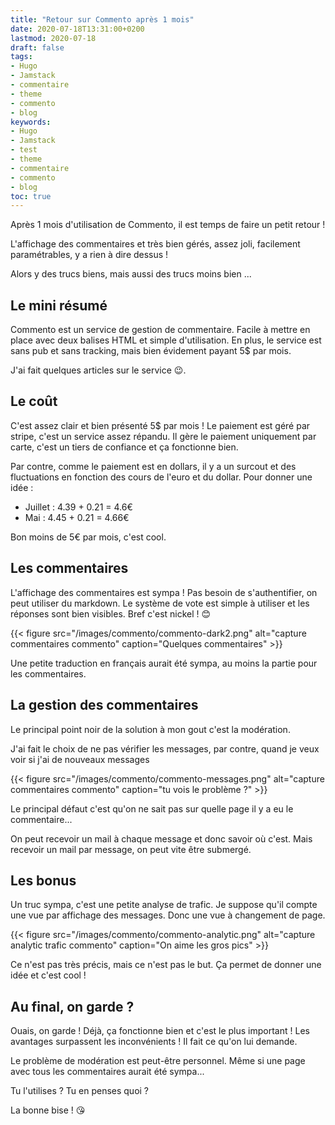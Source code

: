 ```yaml
---
title: "Retour sur Commento après 1 mois"
date: 2020-07-18T13:31:00+0200
lastmod: 2020-07-18
draft: false
tags: 
- Hugo
- Jamstack
- commentaire
- theme
- commento
- blog
keywords: 
- Hugo
- Jamstack
- test
- theme
- commentaire
- commento
- blog
toc: true
---
```


Après 1 mois d'utilisation de Commento, il est temps de faire un petit retour !

L'affichage des commentaires et très bien gérés, assez joli, facilement paramétrables, y a rien à dire dessus !

Alors y des trucs biens, mais aussi des trucs moins bien ...

## Le mini résumé

Commento est un service de gestion de commentaire. Facile à mettre en place avec deux balises HTML et simple d'utilisation.
En plus, le service est sans pub et sans tracking, mais bien évidement payant 5$ par mois.

J'ai fait quelques articles sur le service :wink:.

## Le coût

C'est assez clair et bien présenté 5$ par mois ! Le paiement est géré par stripe, c'est un service assez répandu.
Il gère le paiement uniquement par carte, c'est un tiers de confiance et ça fonctionne bien.

Par contre, comme le paiement est en dollars, il y a un surcout et des fluctuations en fonction des cours de l'euro et du dollar.
Pour donner une idée :

- Juillet : 4.39 + 0.21 = 4.6€
- Mai : 4.45 + 0.21 = 4.66€

Bon moins de 5€ par mois, c'est cool.

## Les commentaires

L'affichage des commentaires est sympa ! Pas besoin de s'authentifier, on peut utiliser du markdown.
Le système de vote est simple à utiliser et les réponses sont bien visibles. Bref c'est nickel ! :blush:

{{< figure src="/images/commento/commento-dark2.png" alt="capture commentaires commento" caption="Quelques commentaires" >}}

Une petite traduction en français aurait été sympa, au moins la partie pour les commentaires.

## La gestion des commentaires

Le principal point noir de la solution à mon gout c'est la modération. 

J'ai fait le choix de ne pas vérifier les messages, par contre, quand je veux voir si j'ai de nouveaux messages

{{< figure src="/images/commento/commento-messages.png" alt="capture commentaires commento" caption="tu vois le problème ?" >}}

Le principal défaut c'est qu'on ne sait pas sur quelle page il y a eu le commentaire...

On peut recevoir un mail à chaque message et donc savoir où c'est. 
Mais recevoir un mail par message, on peut vite être submergé.

## Les bonus

Un truc sympa, c'est une petite analyse de trafic. Je suppose qu'il compte une vue par affichage des messages.
Donc une vue à changement de page. 

{{< figure src="/images/commento/commento-analytic.png" alt="capture analytic trafic commento" caption="On aime les gros pics" >}}

Ce n'est pas très précis, mais ce n'est pas le but.
Ça permet de donner une idée et c'est cool !

## Au final, on garde ?

Ouais, on garde ! Déjà, ça fonctionne bien et c'est le plus important !
Les avantages surpassent les inconvénients ! Il fait ce qu'on lui demande.

Le problème de modération est peut-être personnel.
Même si une page avec tous les commentaires aurait été sympa...

Tu l'utilises ? Tu en penses quoi ?

La bonne bise ! :kissing_heart:

